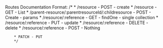 Routes Documentation Format: 
        /*
        * /resource - POST - create
        * /resource - GET - List
        * /parent-resource/:parentresourceId/:childresource - POST - Create - params
        * /resource/:reference - GET - findOne - single collection
        * /resource/:reference - PUT - update
        * /resource/:reference - DELETE - delete
        * /resource/:reference - POST - Nothing

        * PATCH - PUT
        */